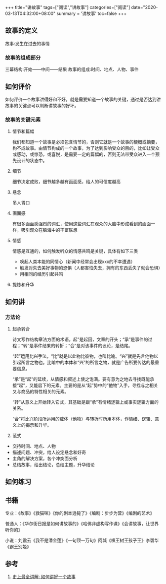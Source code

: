 +++
title="讲故事"
tags=["阅读","讲故事"]
categories=["阅读"]
date="2020-03-13T04:32:00+08:00"
summary = '讲故事'
toc=false
+++

故事的定义
----------

故事:发生在过去的事情

### 故事的组成部分

三幕结构:开始——中间——结果 故事的组成:时间、地点、人物、事件

如何评价
--------

如何评价一个故事讲得好和不好，就是需要知道一个故事的关键，通过是否达到讲故事的关键点可以判断讲故事的好坏。

### 故事的关键元素

1.	情节和篇幅

	我们都知道一个故事是必须包含情节的，否则它就是一个故事的梗概或摘要，构不成故事。由情节构成的一个故事，为了达到影响受众的目的，比如让受众或感动，或惊恐，或喜悦，是需要一定的篇幅的，否则无法带受众进入一个预先设计的状态中。

2.	细节

	细节决定成败，细节越多越有画面感，给人的可信度越高

3.	悬念

	吊人胃口

4.	画面感

	有很多画面感强烈的词汇，使用这些词汇在观众的大脑中形成看到的画面一样，吸引观众在脑海中的丰富联想

5.	情感

	情感是互通的，如何触发听众的情感共鸣是关键，具体有如下三类

	-	唤起人类本能的同情心（新闻中经常会出现xxx的不幸遭遇）
	-	触发对失去美好事物的恐惧（人都害怕失去，拥有的东西丢失了就会恐惧）
	-	用相同的经历引起共鸣

6.	提炼和升华

如何讲
------

### 方法论

1.	起承转合

	诗文写作结构章法方面的术语。起”是起因，文章的开头；“承”是事件的过程；“转”是事件结果的转折；“合”是对该事件的议论，是结尾。

	“起”运用比兴手法，“比”就是以此物比彼物，也叫比喻。“兴”就是先言他物以引起所言之物也。比喻中的本体和“兴”的所言之物，就是广告所要传达的最重要信息。

	“承”是“起”的延续，从情感和叙述上使之饱满。要有意为之地去寻找既能承接“起”，又能启下的元素。主要的是从“起”势中的“他物”入手，寻找与之相关又与商品的特性相关的元素。

	“转”从意义上开始转入它式，其基础是跟“承”有情绪逻辑上或事实逻辑方面的关系。

	“合”将比兴阶段所运用的载体（他物）与转折时所用本体，作情绪、逻辑、意义上的揭示和升华。

2.	范式

-	交待时间、地点、人物
-	描述问题、冲突，给人设定悬念和好奇
-	主角的解决方案，各个冲突面分析
-	总结故事，给出结论，总结主题，升华结论

如何练习
--------

书籍
----

专业：《故事》《救猫咪》《你的剧本逊毙了》《编剧：步步为营》《编剧的艺术》

普通人：《华尔街日报是如何讲故事的》《哈佛非虚构写作课》《会讲故事，让世界听你的》

小说：刘震云《我不是潘金莲》《一句顶一万句》阿城《棋王树王孩子王》李碧华《霸王别姬》

参考
----

1.	[史上最全讲解: 如何讲好一个故事](https://zhuanlan.zhihu.com/p/28225684)

